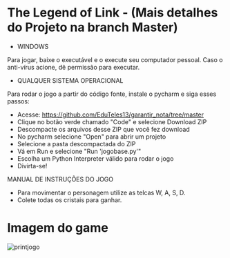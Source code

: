 # The Legend of Link - (Mais detalhes do Projeto na branch Master)

  * WINDOWS
  
  Para jogar, baixe o executável e o execute seu computador pessoal. Caso o anti-vírus acione, dê permissão para executar.
  
  * QUALQUER SISTEMA OPERACIONAL
  
  Para rodar o jogo a partir do código fonte, instale o pycharm e siga esses passos:
  
  * Acesse: https://github.com/EduTeles13/garantir_nota/tree/master
  * Clique no botão verde chamado "Code" e selecione Download ZIP
  * Descompacte os arquivos desse ZIP que você fez download
  * No pycharm selecione "Open" para abrir um projeto
  * Selecione a pasta descompactada do ZIP
  * Vá em Run e selecione "Run 'jogobase.py'"
  * Escolha um Python Interpreter válido para rodar o jogo
  * Divirta-se!
  
  MANUAL DE INSTRUÇÕES DO JOGO
  
  * Para movimentar o personagem utilize as telcas W, A, S, D.
  * Colete todas os cristais para ganhar.

# Imagem do game
![printjogo](https://user-images.githubusercontent.com/104574086/167874628-7f9c2661-8cc8-454e-a44a-ceb1f7345356.jpg)
